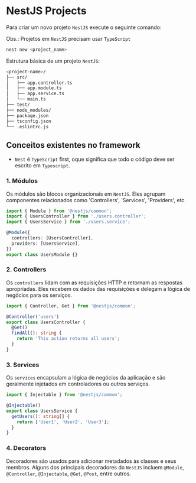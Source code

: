 # NestJS Projects

Para criar um novo projeto `NestJS` execute o seguinte comando:

Obs.: Projetos em `NestJS` precisam usar `TypeScript` 

```bash
nest new <project_name>
```
Estrutura básica de um projeto `NestJS`:

```bash
<project-name>/
├── src/
│   ├── app.controller.ts
│   ├── app.module.ts
│   ├── app.service.ts
│   └── main.ts
├── test/
├── node_modules/
├── package.json
├── tsconfig.json
└── .eslintrc.js
```

## Conceitos existentes no framework

- `Nest` é `TypeScript` first, oque significa que todo o código deve ser escrito em `Typescript`.

### 1. Módulos

Os módulos são blocos organizacionais em `NestJS`. Eles agrupam componentes relacionados como 'Controllers', 'Services', 'Providers', etc.


```TypeScript
import { Module } from '@nestjs/common';
import { UsersController } from './users.controller';
import { UsersService } from './users.service';

@Module({
  controllers: [UsersController],
  providers: [UsersService],
})
export class UsersModule {}
```

### 2. Controllers

Os `controllers` lidam com as requisições HTTP e retornam as respostas apropriadas. Eles recebem os dados das requisições e delegam a lógica de negócios para os serviços.

```TypeScript
import { Controller, Get } from '@nestjs/common';

@Controller('users')
export class UsersController {
  @Get()
  findAll(): string {
    return 'This action returns all users';
  }
}
```

### 3. Services

Os `services` encapsulam a lógica de negócios da aplicação e são geralmente injetados em controladores ou outros serviços.

```TypeScript
import { Injectable } from '@nestjs/common';

@Injectable()
export class UsersService {
  getUsers(): string[] {
    return ['User1', 'User2', 'User3'];
  }
}
```
### 4. Decorators

Decoradores são usados para adicionar metadados às classes e seus membros. Alguns dos principais decoradores do `NestJS` incluem `@Module`, `@Controller`, `@Injectable`, `@Get`, `@Post`, entre outros.


